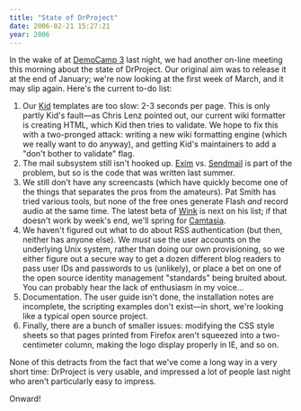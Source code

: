 ```yaml
---
title: "State of DrProject"
date: 2006-02-21 15:27:21
year: 2006
---
```

In the wake of  at <a href="http://barcamp.pbwiki.com/TorCampDemoCamp3">DemoCamp 3</a> last night, we had another on-line meeting this morning about the state of DrProject.  Our original aim was to release it at the end of January; we're now looking at the first week of March, and it may slip again.  Here's the current to-do list:
<ol>
	<li>Our <a href="http://kid.lesscode.org/">Kid</a> templates are too slow: 2-3 seconds per page.  This is only partly Kid's fault—as Chris Lenz pointed out, our current wiki formatter is creating HTML, which Kid then tries to validate.  We hope to fix this with a two-pronged attack: writing a new wiki formatting engine (which we really want to do anyway), and getting Kid's maintainers to add a "don't bother to validate" flag.</li>
	<li>The mail subsystem still isn't hooked up.  <a href="http://www.exim.org">Exim</a> vs. <a href="http://www.sendmail.org">Sendmail</a> is part of the problem, but so is the code that was written last summer.</li>
	<li>We still don't have any screencasts (which have quickly become one of the things that separates the pros from the amateurs).  Pat Smith has tried various tools, but none of the free ones generate Flash <em>and</em> record audio at the same time.  The latest beta of <a href="http://www.debugmode.com/wink/">Wink</a> is next on his list; if that doesn't work by week's end, we'll spring for <a href="http://www.techsmith.com/camtasia.asp">Camtasia</a>.</li>
	<li>We haven't figured out what to do about RSS authentication (but then, neither has anyone else).  We <em>must</em> use the user accounts on the underlying Unix system, rather than doing our own provisioning, so we either figure out a secure way to get a dozen different blog readers to pass user IDs and passwords to us (unlikely), or place a bet on one of the open source identity management "standards" being bruited about.  You can probably hear the lack of enthusiasm in my voice...</li>
	<li>Documentation.  The user guide isn't done, the installation notes are incomplete, the scripting examples don't exist—in short, we're looking like a typical open source project.</li>
	<li>Finally, there are a bunch of smaller issues: modifying the CSS style sheets so that pages printed from Firefox aren't squeezed into a two-centimeter column, making the logo display properly in IE, and so on.</li>
</ol>
None of this detracts from the fact that we've come a long way in a very short time: DrProject is very usable, and impressed a lot of people last night who aren't particularly easy to impress.

Onward!
